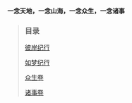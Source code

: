 #### **一念天地，一念山海，一念众生，一念诸事**
>### 目录
>
>[彼岸纪行](/1-TE/1.1-彼岸纪行/)
>
>[如梦纪行](/1-TE/1.2-如梦纪行/)
>
>[众生卷](/1-TE/3-众生卷/)
>
>[诸事卷](/1-TE/4-诸事卷/)
>
